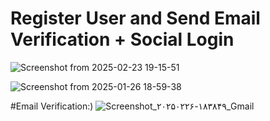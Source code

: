 # Register User and Send Email Verification + Social Login

![Screenshot from 2025-02-23 19-15-51](https://github.com/user-attachments/assets/50102d82-7327-4c55-9a25-229e01596210)


![Screenshot from 2025-01-26 18-59-38](https://github.com/user-attachments/assets/9a3a58a4-c8e9-4cf0-9a1f-74ffad6f420e)

#Email Verification:)
![Screenshot_۲۰۲۵۰۲۲۶-۱۸۳۸۴۹_Gmail](https://github.com/user-attachments/assets/d9f11c12-0d27-4f99-8520-f10d980f26e5)
